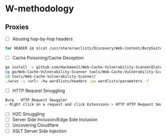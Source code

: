 # W-methodology

## Proxies
- ☐ Abusing hop-by-hop headers
```bash
for HEADER in $(cat /usr/share/seclists/Discovery/Web-Content/BurpSuite-ParamMiner/lowercase-headers); do python3 hbh-header-abuse-test.py -u <url> -x "$HEADER" -v; :'sleep 1'; done
```
- ☐ Cache Poisoning/Cache Deception
```bash
go install -v github.com/Hackmanit/Web-Cache-Vulnerability-Scanner@latest
cp go/Web-Cache-Vulnerability-Scanner tools/Web-Cache-Vulnerability-Scanner/wcvs
cd tools/Web-Cache-Vulnerability-Scanner/
./wcvs -u <url> -hw wordlists/headers -pw wordlists/parameters -f
```
- ☐ HTTP Request Smuggling 
```bash
Burp - HTTP Request Smuggler
- Right click on a request and click Extensions > HTTP HTTP Request Smuggler > Smuggle Probe.
```
- ☐ H2C Smuggling
- ☐ Server Side Inclusion/Edge Side Inclusion
- ☐ Uncovering Cloudflare
- ☐ XSLT Server Side Injection
